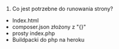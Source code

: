 1. Co jest potrzebne do runowania strony?

- Index.html
- composer.json złożony z "{}"
- prosty index.php
- Buildpacki do php na heroku